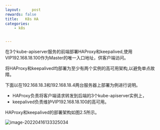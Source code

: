 ```yaml
---
layout:     post
rewards: false
title:   K8s HA
categories:
    - k8s


---
```


在3个kube-apiserver服务的前端部署HAProxy和keepalived,使用VIP192.168.18.100作为Master的唯一入口地址，供客户端访问。

将HAProxy和keepalived均部署为至少有两个实例的高可用架构,以避免单点故障。

下面以在192.168.18.3和192.168.18.4两台服务器上部署为例进行说明。

- HAProxy负责将客户端请求转发到后端的3个kube-apiserver实例上，
- keepalived负责维护VIP192.168.18.100的高可用。

HAProxy和keepalived的部署架构如图2.5所示。

![image-20220416133325034](https://tva1.sinaimg.cn/large/e6c9d24egy1h1bi4n6mn6j21fg0rqdj8.jpg)